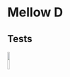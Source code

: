 Mellow D
========

Tests
-----

<a href="tests/index.html">
    <img src="public/images/clipboard-gears-check.png" height="10%" width="10%"/>
</a>